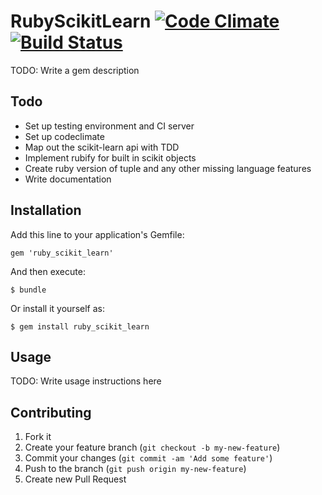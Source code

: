 # RubyScikitLearn [![Code Climate](https://codeclimate.com/github/ruby-scikit-learn/ruby_scikit_learn.png)](https://codeclimate.com/github/ruby-scikit-learn/ruby_scikit_learn) [![Build Status](https://travis-ci.org/ruby-scikit-learn/ruby_scikit_learn.png)](https://travis-ci.org/ruby-scikit-learn/ruby_scikit_learn)

TODO: Write a gem description

## Todo

* Set up testing environment and CI server
* Set up codeclimate
* Map out the scikit-learn api with TDD
* Implement rubify for built in scikit objects
* Create ruby version of tuple and any other missing language features
* Write documentation

## Installation

Add this line to your application's Gemfile:

    gem 'ruby_scikit_learn'

And then execute:

    $ bundle

Or install it yourself as:

    $ gem install ruby_scikit_learn

## Usage

TODO: Write usage instructions here

## Contributing

1. Fork it
2. Create your feature branch (`git checkout -b my-new-feature`)
3. Commit your changes (`git commit -am 'Add some feature'`)
4. Push to the branch (`git push origin my-new-feature`)
5. Create new Pull Request
